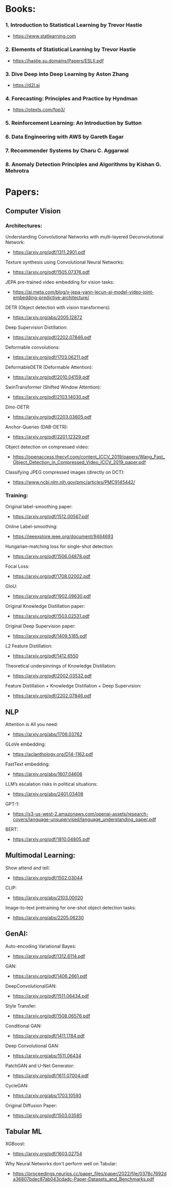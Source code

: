 # Books:
### 1. Introduction to Statistical Learning by Trevor Hastie
- https://www.statlearning.com

### 2. Elements of Statistical Learning by Trevor Hastie
- https://hastie.su.domains/Papers/ESLII.pdf

### 3. Dive Deep into Deep Learning by Aston Zhang
- https://d2l.ai

### 4. Forecasting: Principles and Practice by Hyndman
- https://otexts.com/fpp3/

### 5. Reinforcement Learning: An Introduction by Sutton

### 6. Data Engineering with AWS by Gareth Eagar

### 7. Recommender Systems by Charu C. Aggarwal

### 8. Anomaly Detection Principles and Algorithms by Kishan G. Mehrotra


# Papers:

## Computer Vision

### Architectures:
Understanding Convolutional Networks with multi-layered Deconvolutional Network:
- https://arxiv.org/pdf/1311.2901.pdf

Texture synthesis using Convolutional Neural Networks:
- https://arxiv.org/pdf/1505.07376.pdf

JEPA pre-trained video embedding for vision tasks:
- https://ai.meta.com/blog/v-jepa-yann-lecun-ai-model-video-joint-embedding-predictive-architecture/

DETR (Object detection with vision transformers):
- https://arxiv.org/abs/2005.12872

Deep Supervision Distillation:
- https://arxiv.org/pdf/2202.07846.pdf

Deformable convolutions:
- https://arxiv.org/pdf/1703.06211.pdf

DeformableDETR (Deformable Attention):
- https://arxiv.org/pdf/2010.04159.pdf

SwinTransformer (Shifted Window Attention):
- https://arxiv.org/pdf/2103.14030.pdf

Dino-DETR:
- https://arxiv.org/pdf/2203.03605.pdf

Anchor-Queries (DAB-DETR):
- https://arxiv.org/pdf/2201.12329.pdf

Object detection on compressed video:
- https://openaccess.thecvf.com/content_ICCV_2019/papers/Wang_Fast_Object_Detection_in_Compressed_Video_ICCV_2019_paper.pdf 

Classifying JPEG compressed images (directly on DCT):
- https://www.ncbi.nlm.nih.gov/pmc/articles/PMC9145442/ 


### Training:

Original label-smoothing paper:
- https://arxiv.org/pdf/1512.00567.pdf

Online Label-smoothing:
- https://ieeexplore.ieee.org/document/9464693

Hungarian-matching loss for single-shot detection:
- https://arxiv.org/pdf/1506.04878.pdf

Focal Loss:
- https://arxiv.org/pdf/1708.02002.pdf

GIoU:
- https://arxiv.org/pdf/1902.09630.pdf

Original Knowledge Distillation paper:
- https://arxiv.org/pdf/1503.02531.pdf

Original Deep Supervision paper:
- https://arxiv.org/pdf/1409.5185.pdf

L2 Feature Distillation:
- https://arxiv.org/pdf/1412.6550

Theoretical underpinnings of Knowledge Distillation:
- https://arxiv.org/pdf/2002.03532.pdf

Feature Distillation + Knowledge Distillation + Deep Supervision:
- https://arxiv.org/pdf/2202.07846.pdf






## NLP

Attention is All you need:
- https://arxiv.org/abs/1706.03762

GLoVe embedding:
- https://aclanthology.org/D14-1162.pdf

FastText embedding:
- https://arxiv.org/abs/1607.04606

LLM’s escalation risks in political situations:
- https://arxiv.org/abs/2401.03408

GPT-1:
- https://s3-us-west-2.amazonaws.com/openai-assets/research-covers/language-unsupervised/language_understanding_paper.pdf

BERT: 
- https://arxiv.org/pdf/1810.04805.pdf



## Multimodal Learning:

Show attend and tell:
- https://arxiv.org/pdf/1502.03044

CLIP:
- https://arxiv.org/abs/2103.00020

Image-to-text pretraining for one-shot object detection tasks:
- https://arxiv.org/abs/2205.06230



## GenAI:

Auto-encoding Variational Bayes:
- https://arxiv.org/pdf/1312.6114.pdf

GAN:
- https://arxiv.org/pdf/1406.2661.pdf

DeepConvolutionalGAN:
- https://arxiv.org/pdf/1511.06434.pdf

Style Transfer:
- https://arxiv.org/pdf/1508.06576.pdf

Conditional GAN:
- https://arxiv.org/pdf/1411.1784.pdf

Deep Convolutional GAN:
- https://arxiv.org/abs/1511.06434

PatchGAN and U-Net Generator:
- https://arxiv.org/pdf/1611.07004.pdf

CycleGAN:
- https://arxiv.org/abs/1703.10593

Original Diffusion Paper:
- https://arxiv.org/pdf/1503.03585


## Tabular ML

XGBoost:
- https://arxiv.org/pdf/1603.02754

Why Neural Networks don't perform well on Tabular:
- https://proceedings.neurips.cc/paper_files/paper/2022/file/0378c7692da36807bdec87ab043cdadc-Paper-Datasets_and_Benchmarks.pdf


